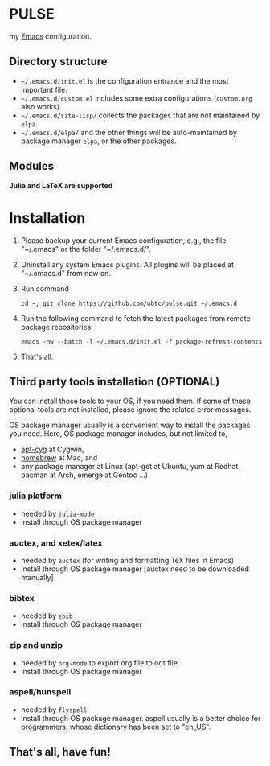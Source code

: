 PULSE
=====

my [Emacs](https://www.gnu.org/software/emacs/) configuration.


## Directory structure
- `~/.emacs.d/init.el` is the configuration entrance and the most important file.
- `~/.emacs.d/custom.el` includes some extra configurations (`custom.org` also works).
- `~/.emacs.d/site-lisp/` collects the packages that are not maintained by `elpa`.
- `~/.emacs.d/elpa/` and the other things will be auto-maintained by package manager `elpa`, or the other packages.


## Modules
**Julia and LaTeX are supported**


# Installation
1. Please backup your current Emacs configuration, e.g., the file "~/.emacs" or the folder "~/.emacs.d/".
1. Uninstall any system Emacs plugins. All plugins will be placed at "~/.emacs.d" from now on.
1. Run command

    `cd ~; git clone https://github.com/ubtc/pulse.git ~/.emacs.d`

1. Run the following command to fetch the latest packages from remote package repositories:

    `emacs -nw --batch -l ~/.emacs.d/init.el -f package-refresh-contents`

1. That's all.


## Third party tools installation (OPTIONAL)
You can install those tools to your OS, if you need them. If some of these optional tools are not installed, please ignore the related error messages.

OS package manager usually is a convenient way to install the packages you need. Here, OS package manager includes, but not limited to,
- [apt-cyg](https://github.com/transcode-open/apt-cyg) at Cygwin,
- [homebrew](https://github.com/mxcl/homebrew) at Mac, and
- any package manager at Linux (apt-get at Ubuntu, yum at Redhat, pacman at Arch, emerge at Gentoo ...)

### julia platform
- needed by `julia-mode`
- install through OS package manager

### auctex, and xetex/latex
- needed by `auctex` (for writing and formatting TeX files in Emacs)
- install through OS package manager [auctex need to be downloaded manually]

### bibtex
- needed by `ebib`
- install through OS package manager

### zip and unzip
- needed by `org-mode` to export org file to odt file
- install through OS package manager

### aspell/hunspell
- needed by `flyspell`
- install through OS package manager. aspell usually is a better choice for programmers, whose dictionary has been set to "en_US".

## That's all, have fun!
